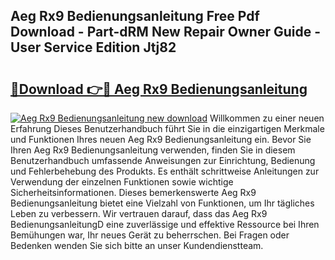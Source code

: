 ## Aeg Rx9 Bedienungsanleitung Free Pdf Download - Part-dRM New Repair Owner Guide - User Service Edition Jtj82

# <h2><a href="http://df46og.blite.top/?on=Aeg+Rx9+Bedienungsanleitung">🔗Download 👉🔴 Aeg Rx9 Bedienungsanleitung</a></h2>

[![Aeg Rx9 Bedienungsanleitung new download](https://i.imgur.com/lujVjoI.png)](http://df46og.blite.top/?on=Aeg+Rx9+Bedienungsanleitung)
Willkommen zu einer neuen Erfahrung Dieses Benutzerhandbuch führt Sie in die einzigartigen Merkmale und Funktionen Ihres neuen Aeg Rx9 Bedienungsanleitung ein. Bevor Sie Ihren Aeg Rx9 Bedienungsanleitung verwenden, finden Sie in diesem Benutzerhandbuch umfassende Anweisungen zur Einrichtung, Bedienung und Fehlerbehebung des Produkts. Es enthält schrittweise Anleitungen zur Verwendung der einzelnen Funktionen sowie wichtige Sicherheitsinformationen. Dieses bemerkenswerte Aeg Rx9 Bedienungsanleitung bietet eine Vielzahl von Funktionen, um Ihr tägliches Leben zu verbessern. Wir vertrauen darauf, dass das Aeg Rx9 BedienungsanleitungD eine zuverlässige und effektive Ressource bei Ihren Bemühungen war, Ihr neues Gerät zu beherrschen. Bei Fragen oder Bedenken wenden Sie sich bitte an unser Kundendienstteam.
